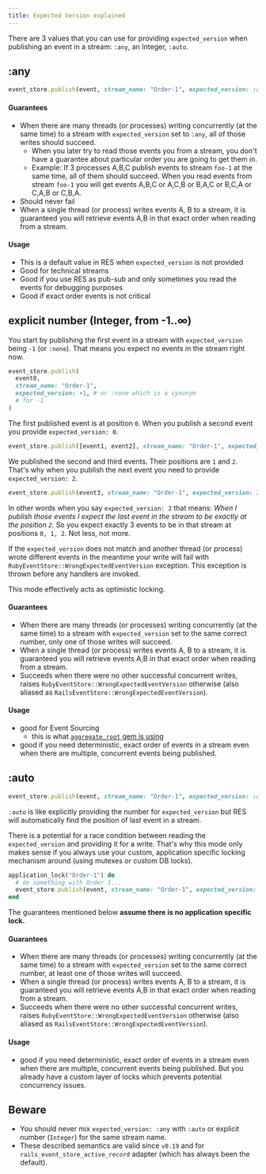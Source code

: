 ```yaml
---
title: Expected Version explained
---
```


There are 3 values that you can use for providing `expected_version` when publishing an event in a stream: `:any`, an Integer, `:auto`.

## :any

```ruby
event_store.publish(event, stream_name: "Order-1", expected_version: :any)
```

#### Guarantees

- When there are many threads (or processes) writing concurrently (at the same time) to a stream with `expected_version` set to `:any`, all of those writes should succeed.
  - When you later try to read those events you from a stream, you don't have a guarantee about particular order you are going to get them in.
  - Example: If 3 processes A,B,C publish events to stream `foo-1` at the same time, all of them should succeed. When you read events from stream `foo-1` you will get events A,B,C or A,C,B or B,A,C or B,C,A or C,A,B or C,B,A.
- Should never fail
- When a single thread (or process) writes events A, B to a stream, it is guaranteed you will retrieve events A,B in that exact order when reading from a stream.

#### Usage

- This is a default value in RES when `expected_version` is not provided
- Good for technical streams
- Good if you use RES as pub-sub and only sometimes you read the events for debugging purposes
- Good if exact order events is not critical

## explicit number (Integer, from -1..∞)

You start by publishing the first event in a stream with `expected_version` being `-1` (or `:none`). That means you expect no events in the stream right now.

```ruby
event_store.publish(
  event0,
  stream_name: "Order-1",
  expected_version: -1, # or :none which is a synonym
  # for -1
)
```

The first published event is at position `0`. When you publish a second event you provide `expected_version: 0`.

```ruby
event_store.publish([event1, event2], stream_name: "Order-1", expected_version: 0)
```

We published the second and third events. Their positions are `1` and `2`. That's why when you publish the next event you need to provide `expected_version: 2`.

```ruby
event_store.publish(event3, stream_name: "Order-1", expected_version: 2)
```

In other words when you say `expected_version: 2` that means: _When I publish those events I expect the last event in the stream to be exactly at the position `2`._ So you expect exactly 3 events to be in that stream at positions `0, 1, 2`. Not less, not more.

If the `expected_version` does not match and another thread (or process) wrote different events in the meantime your write will fail with `RubyEventStore::WrongExpectedEventVersion` exception. This exception is thrown before any handlers are invoked.

This mode effectively acts as optimistic locking.

#### Guarantees

- When there are many threads (or processes) writing concurrently (at the same time) to a stream with `expected_version` set to the same correct number, only one of those writes will succeed.
- When a single thread (or process) writes events A, B to a stream, it is guaranteed you will retrieve events A,B in that exact order when reading from a stream.
- Succeeds when there were no other successful concurrent writes, raises `RubyEventStore::WrongExpectedEventVersion` otherwise (also aliased as `RailsEventStore::WrongExpectedEventVersion`).

#### Usage

- good for Event Sourcing
  - this is what [`aggregate_root` gem is using](https://github.com/RailsEventStore/rails_event_store/blob/d23640e4bcd54ac2e0f8af60c1ff8633632c0d99/aggregate_root/lib/aggregate_root.rb#L26)
- good if you need deterministic, exact order of events in a stream even when there are multiple, concurrent events being published.

## :auto

```ruby
event_store.publish(event, stream_name: "Order-1", expected_version: :auto)
```

`:auto` is like explicitly providing the number for `expected_version` but RES will automatically find the position of last event in a stream.

There is a potential for a race condition between reading the `expected_version` and providing it for a write. That's why this mode only makes sense if you always use your custom, application specific locking mechanism around (using mutexes or custom DB locks).

```ruby
application_lock("Order-1") do
  # do something with Order 1...
  event_store.publish(event, stream_name: "Order-1", expected_version: :auto)
end
```

The guarantees mentioned below **assume there is no application specific lock.**

#### Guarantees

- When there are many threads (or processes) writing concurrently (at the same time) to a stream with `expected_version` set to the same correct number, at least one of those writes will succeed.
- When a single thread (or process) writes events A, B to a stream, it is guaranteed you will retrieve events A,B in that exact order when reading from a stream.
- Succeeds when there were no other successful concurrent writes, raises `RubyEventStore::WrongExpectedEventVersion` otherwise (also aliased as `RailsEventStore::WrongExpectedEventVersion`).

#### Usage

- good if you need deterministic, exact order of events in a stream even when there are multiple, concurrent events being published. But you already have a custom layer of locks which prevents potential concurrency issues.

## Beware

- You should never mix `expected_version: :any` with `:auto` or explicit number (`Integer`) for the same stream name.
- These described semantics are valid since `v0.19` and for `rails_event_store_active_record` adapter (which has always been the default).
